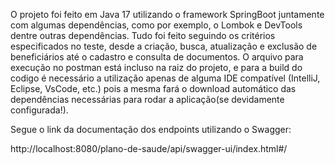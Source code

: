 O projeto foi feito em Java 17 utilizando o framework SpringBoot juntamente com algumas dependências, como por exemplo, o Lombok e DevTools dentre outras dependências.
Tudo foi feito seguindo os critérios especificados no teste, desde a criação, busca, atualização e exclusão de beneficiários até o cadastro e consulta de documentos. O arquivo para execução no postman está incluso na raiz do projeto, e para a build do codigo é necessário a utilização apenas de alguma IDE compatível (IntelliJ, Eclipse, VsCode, etc.) pois a mesma fará o download automático das dependências necessárias para rodar a aplicação(se devidamente configurada!).

Segue o link da documentação dos endpoints utilizando o Swagger: 

http://localhost:8080/plano-de-saude/api/swagger-ui/index.html#/
